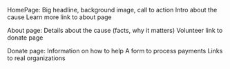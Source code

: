 HomePage: 
    Big headline, background image, call to action 
    Intro about the cause 
    Learn more link to about page

About page: 
    Details about the cause (facts, why it matters)
    Volunteer link to donate page 

Donate page: 
    Information on how to help 
    A form to process payments 
    Links to real organizations 